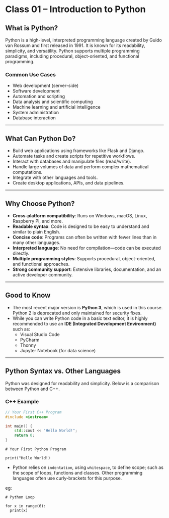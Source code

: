 # Class 01 – Introduction to Python

## What is Python?

Python is a high-level, interpreted programming language created by Guido van Rossum and first released in 1991. It is known for its readability, simplicity, and versatility. Python supports multiple programming paradigms, including procedural, object-oriented, and functional programming.

### Common Use Cases

- Web development (server-side)
- Software development
- Automation and scripting
- Data analysis and scientific computing
- Machine learning and artificial intelligence
- System administration
- Database interaction

---

## What Can Python Do?

- Build web applications using frameworks like Flask and Django.
- Automate tasks and create scripts for repetitive workflows.
- Interact with databases and manipulate files (read/write).
- Handle large volumes of data and perform complex mathematical computations.
- Integrate with other languages and tools.
- Create desktop applications, APIs, and data pipelines.

---

## Why Choose Python?

- **Cross-platform compatibility**: Runs on Windows, macOS, Linux, Raspberry Pi, and more.
- **Readable syntax**: Code is designed to be easy to understand and similar to plain English.
- **Concise code**: Programs can often be written with fewer lines than in many other languages.
- **Interpreted language**: No need for compilation—code can be executed directly.
- **Multiple programming styles**: Supports procedural, object-oriented, and functional approaches.
- **Strong community support**: Extensive libraries, documentation, and an active developer community.

---

## Good to Know

- The most recent major version is **Python 3**, which is used in this course. Python 2 is deprecated and only maintained for security fixes.
- While you can write Python code in a basic text editor, it is highly recommended to use an **IDE (Integrated Development Environment)** such as:
  - Visual Studio Code
  - PyCharm
  - Thonny
  - Jupyter Notebook (for data science)

---

## Python Syntax vs. Other Languages

Python was designed for readability and simplicity. Below is a comparison between Python and C++.

### C++ Example

```cpp
// Your First C++ Program
#include <iostream>

int main() {
    std::cout << "Hello World!";
    return 0;
}
```

```
# Your First Python Program

print("Hello World!)

```

- Python relies on `indentation`, using `whitespace`, to define scope; such as the scope of loops, functions and classes. Other programming languages often use curly-brackets for this purpose.

eg:

```
# Python Loop

for x in range(6):
  print(x)

```